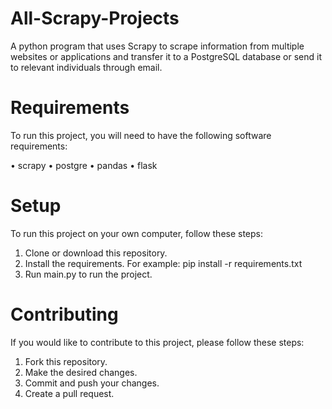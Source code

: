 # All-Scrapy-Projects
A python program that uses Scrapy to scrape information from multiple websites or applications and transfer it to a PostgreSQL database or send it to relevant individuals through email.

# Requirements
To run this project, you will need to have the following software requirements:

• scrapy
• postgre
• pandas
• flask

# Setup
To run this project on your own computer, follow these steps:

1. Clone or download this repository.
2. Install the requirements. For example: pip install -r requirements.txt
3. Run main.py to run the project.

# Contributing
If you would like to contribute to this project, please follow these steps:

1. Fork this repository.
2. Make the desired changes.
3. Commit and push your changes.
4. Create a pull request.
